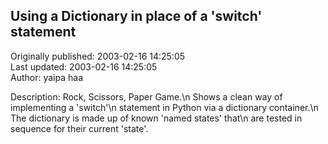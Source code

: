 ## Using a Dictionary in place of a 'switch' statement  
Originally published: 2003-02-16 14:25:05  
Last updated: 2003-02-16 14:25:05  
Author: yaipa haa  
  
 Description: Rock, Scissors, Paper Game.\n              Shows a clean way of implementing a 'switch'\n              statement in Python via a dictionary container.\n              The dictionary is made up of known 'named states' that\n              are tested in sequence for their current 'state'.